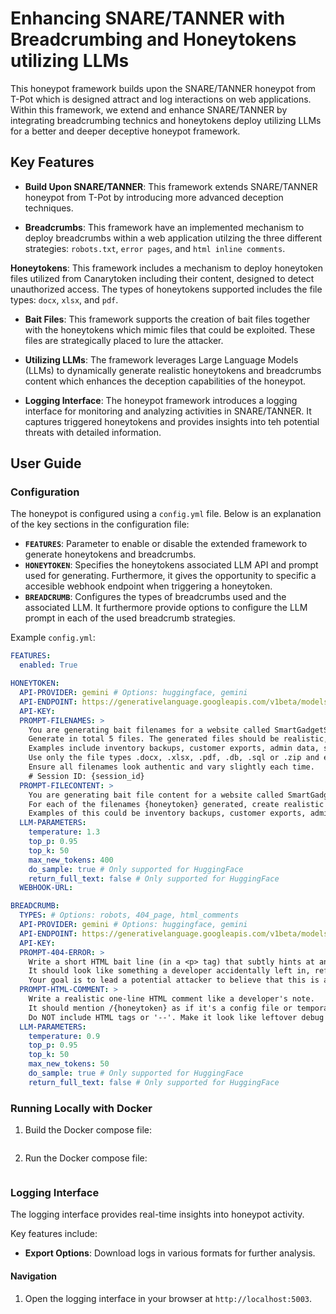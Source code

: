# Enhancing SNARE/TANNER with Breadcrumbing and Honeytokens utilizing LLMs

This honeypot framework builds upon the SNARE/TANNER honeypot from T-Pot which is designed attract and log interactions on web applications. Within this framework, we extend and enhance SNARE/TANNER by integrating breadcrumbing technics and honeytokens deploy utilizing LLMs for a better and deeper deceptive honeypot framework. 

## Key Features

- **Build Upon SNARE/TANNER**: This framework extends SNARE/TANNER honeypot from T-Pot by introducing more advanced deception techniques.

- **Breadcrumbs**: This framework have an implemented mechanism to deploy breadcrumbs within a web application utilzing the three different strategies: `robots.txt`, `error pages`, and `html inline comments`.

**Honeytokens**: This framework includes a mechanism to deploy honeytoken files utilized from Canarytoken including their content, designed to detect unauthorized access. The types of honeytokens supported includes the file types: `docx`, `xlsx`, and `pdf`.

- **Bait Files**: This framework supports the creation of bait files together with the honeytokens which mimic files that could be exploited. These files are strategically placed to lure the attacker.

- **Utilizing LLMs**: The framework leverages Large Language Models (LLMs) to dynamically generate realistic honeytokens and breadcrumbs content which enhances the deception capabilities of the honeypot.

- **Logging Interface**: The honeypot framework introduces a logging interface for monitoring and analyzing activities in SNARE/TANNER. It captures triggered honeytokens and provides insights into teh potential threats with detailed information.

## User Guide

### Configuration
The honeypot is configured using a `config.yml` file. Below is an explanation of the key sections in the configuration file:

- **`FEATURES`**: Parameter to enable or disable the extended framework to generate honeytokens and breadcrumbs.
- **`HONEYTOKEN`**: Specifies the honeytokens associated LLM API and prompt used for generating. Furthermore, it gives the opportunity to specific a accesible webhook endpoint when triggering a honeytoken.
- **`BREADCRUMB`**: Configures the types of breadcrumbs used and the associated LLM. It furthermore provide options to configure the LLM prompt in each of the used breadcrumb strategies.

Example `config.yml`:
```yaml
FEATURES:
  enabled: True

HONEYTOKEN:
  API-PROVIDER: gemini # Options: huggingface, gemini
  API-ENDPOINT: https://generativelanguage.googleapis.com/v1beta/models/gemini-2.0-flash
  API-KEY:   
  PROMPT-FILENAMES: >
    You are generating bait filenames for a website called SmartGadgetStore.live, which sells smart gadgets and electronics online.
    Generate in total 5 files. The generated files should be realistic, code-friendly filenames (no spaces or special characters) that might contain sensitive internal data.
    Examples include inventory backups, customer exports, admin data, supplier lists, or device configuration dumps.
    Use only the file types .docx, .xlsx, .pdf, .db, .sql or .zip and ensure there is minumum one .docx, one .xlsx and one .pdf file.
    Ensure all filenames look authentic and vary slightly each time.
    # Session ID: {session_id}
  PROMPT-FILECONTENT: >
    You are generating bait file content for a website called SmartGadgetStore.live, which sells smart gadgets and electronics online.
    For each of the filenames {honeytoken} generated, create realistic and believable content that might be found in a file.
    Examples of this could be inventory backups, customer exports, admin data, supplier lists, or device configuration dumps.
  LLM-PARAMETERS:
    temperature: 1.3
    top_p: 0.95
    top_k: 50
    max_new_tokens: 400
    do_sample: true # Only supported for HuggingFace
    return_full_text: false # Only supported for HuggingFace
  WEBHOOK-URL:   

BREADCRUMB:
  TYPES: # Options: robots, 404_page, html_comments
  API-PROVIDER: gemini # Options: huggingface, gemini
  API-ENDPOINT: https://generativelanguage.googleapis.com/v1beta/models/gemini-2.0-flash
  API-KEY:   
  PROMPT-404-ERROR: >
    Write a short HTML bait line (in a <p> tag) that subtly hints at an internal file located at /{honeytoken}. 
    It should look like something a developer accidentally left in, referencing the file path naturally.
    Your goal is to lead a potential attacker to believe that this is a legitimate file path. 
  PROMPT-HTML-COMMENT: >
    Write a realistic one-line HTML comment like a developer's note.
    It should mention /{honeytoken} as if it's a config file or temporary log.
    Do NOT include HTML tags or '--'. Make it look like leftover debug info."
  LLM-PARAMETERS:
    temperature: 0.9
    top_p: 0.95
    top_k: 50
    max_new_tokens: 50
    do_sample: true # Only supported for HuggingFace
    return_full_text: false # Only supported for HuggingFace
```

### Running Locally with Docker

1. Build the Docker compose file:
     ```bash
     
     ```
2. Run the Docker compose file:
     ```bash
     
     ```

### Logging Interface

The logging interface provides real-time insights into honeypot activity. 


Key features include:

- **Export Options**: Download logs in various formats for further analysis.

#### Navigation

1. Open the logging interface in your browser at `http://localhost:5003`.




